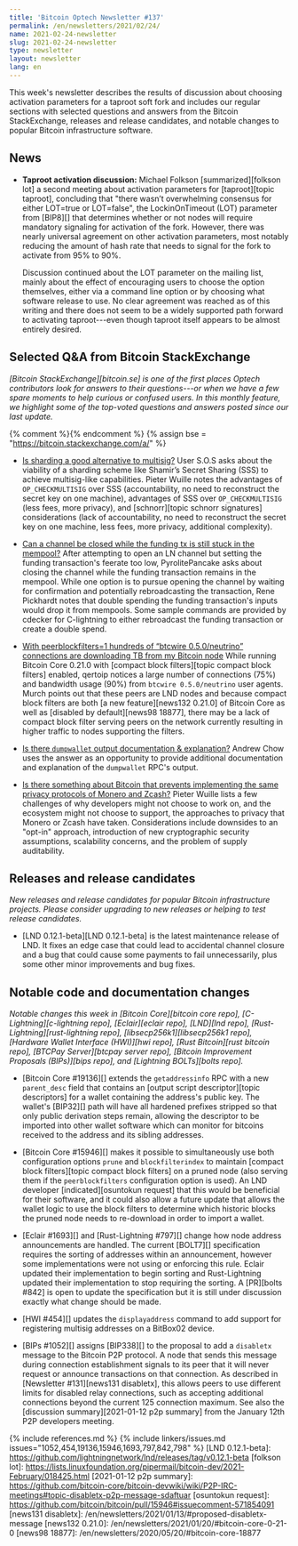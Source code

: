 ```yaml
---
title: 'Bitcoin Optech Newsletter #137'
permalink: /en/newsletters/2021/02/24/
name: 2021-02-24-newsletter
slug: 2021-02-24-newsletter
type: newsletter
layout: newsletter
lang: en
---
```

This week's newsletter describes the results of discussion about
choosing activation parameters for a taproot soft fork and includes our
regular sections with selected questions and answers from the Bitcoin
StackExchange, releases and release candidates, and notable changes to
popular Bitcoin infrastructure software.

## News

- **Taproot activation discussion:** Michael Folkson [summarized][folkson
  lot] a second meeting about activation parameters for [taproot][topic
  taproot], concluding that "there wasn’t overwhelming consensus for
  either LOT=true or LOT=false", the LockinOnTimeout (LOT) parameter
  from [BIP8][] that determines whether or not nodes will require
  mandatory signaling for activation of the fork.
  However, there was nearly universal agreement on other
  activation parameters, most notably reducing the amount of hash rate
  that needs to signal for the fork to activate from 95% to 90%.

    Discussion continued about the LOT parameter on the mailing list,
    mainly about the effect of encouraging users to choose the option
    themselves, either via a command line option or by choosing what
    software release to use.  No clear agreement was
    reached as of this writing and there does not seem to be a widely
    supported path forward to activating taproot---even though taproot
    itself appears to be almost entirely desired.

## Selected Q&A from Bitcoin StackExchange

*[Bitcoin StackExchange][bitcoin.se] is one of the first places Optech
contributors look for answers to their questions---or when we have a
few spare moments to help curious or confused users.  In
this monthly feature, we highlight some of the top-voted questions and
answers posted since our last update.*

{% comment %}<!-- https://bitcoin.stackexchange.com/search?tab=votes&q=created%3a1m..%20is%3aanswer -->{% endcomment %}
{% assign bse = "https://bitcoin.stackexchange.com/a/" %}

- [Is sharding a good alternative to multisig?]({{bse}}102007)
  User S.O.S asks about the viability of a sharding scheme like Shamir’s Secret
  Sharing (SSS) to achieve multisig-like capabilities. Pieter Wuille
  notes the advantages of `OP_CHECKMULTISIG` over SSS (accountability, no need to
  reconstruct the secret key on one machine), advantages of SSS over
  `OP_CHECKMULTISIG` (less fees, more privacy), and [schnorr][topic schnorr signatures] considerations
  (lack of accountability, no need to reconstruct the secret key on one machine,
  less fees, more privacy, additional complexity).

- [Can a channel be closed while the funding tx is still stuck in the mempool?]({{bse}}102180)
  After attempting to open an LN channel but setting the funding transaction's
  feerate too low, PyrolitePancake asks about closing the channel while the
  funding transaction remains in the mempool. While one option is to pursue
  opening the channel by waiting for confirmation and potentially rebroadcasting the
  transaction, Rene Pickhardt notes that double spending the funding
  transaction's inputs would drop it from mempools. Some
  sample commands are provided by cdecker for C-lightning to either rebroadcast the funding transaction
  or create a double spend.

- [With peerblockfilters=1 hundreds of “btcwire 0.5.0/neutrino” connections are downloading TB from my Bitcoin node]({{bse}}102263)
  While running Bitcoin Core 0.21.0 with [compact block filters][topic compact
  block filters] enabled, qertoip notices a large number of connections (75%) and
  bandwidth usage (90%) from `btcwire 0.5.0/neutrino` user agents. Murch points
  out that these peers are LND nodes and because compact block filters
  are both [a new feature][news132 0.21.0] of Bitcoin Core as well as [disabled
  by default][news98 18877], there may be a lack of compact block filter serving
  peers on the network currently resulting in higher traffic to nodes supporting
  the filters.

- [Is there `dumpwallet` output documentation & explanation?]({{bse}}101767)
  Andrew Chow uses the answer as an opportunity to provide additional
  documentation and explanation of the `dumpwallet` RPC's output.

- [Is there something about Bitcoin that prevents implementing the same privacy protocols of Monero and Zcash?]({{bse}}101868)
  Pieter Wuille lists a few challenges of why developers might not choose to
  work on, and the ecosystem might not choose to support, the approaches to
  privacy that Monero or Zcash have taken. Considerations include downsides to
  an "opt-in" approach, introduction of new cryptographic security assumptions,
  scalability concerns, and the problem of supply auditability.

## Releases and release candidates

*New releases and release candidates for popular Bitcoin infrastructure
projects.  Please consider upgrading to new releases or helping to test
release candidates.*

- [LND 0.12.1-beta][LND 0.12.1-beta] is the latest maintenance
  release of LND.  It fixes an edge case that could lead to accidental
  channel closure and a bug that could cause some payments to fail
  unnecessarily, plus some other minor improvements and bug fixes.

## Notable code and documentation changes

*Notable changes this week in [Bitcoin Core][bitcoin core repo],
[C-Lightning][c-lightning repo], [Eclair][eclair repo], [LND][lnd repo],
[Rust-Lightning][rust-lightning repo], [libsecp256k1][libsecp256k1
repo], [Hardware Wallet Interface (HWI)][hwi repo],
[Rust Bitcoin][rust bitcoin repo], [BTCPay Server][btcpay server repo],
[Bitcoin Improvement Proposals (BIPs)][bips repo], and [Lightning
BOLTs][bolts repo].*

- [Bitcoin Core #19136][] extends the `getaddressinfo` RPC with a new
  `parent_desc` field that contains an [output script descriptor][topic
  descriptors] for a wallet containing the address's public
  key.  The wallet's [BIP32][] path will have all hardened prefixes
  stripped so that only public derivation steps remain, allowing the
  descriptor to be imported into other wallet software which can monitor
  for bitcoins received to the address and its sibling addresses.

- [Bitcoin Core #15946][] makes it possible to simultaneously use both
  configuration options `prune` and `blockfilterindex` to maintain
  [compact block filters][topic compact block filters] on a pruned node
  (also serving them if the `peerblockfilters` configuration option is
  used). An LND developer [indicated][osuntokun request] that this would
  be beneficial for their software, and it could also allow a future
  update that allows the wallet logic to use the block filters to
  determine which historic blocks the pruned node needs to re-download
  in order to import a wallet.

- [Eclair #1693][] and [Rust-Lightning #797][] change how node address
  announcements are handled.  The current [BOLT7][] specification
  requires the sorting of addresses within an announcement, however some
  implementations were not using or enforcing this rule.  Eclair updated
  their implementation to begin sorting and Rust-Lightning updated their
  implementation to stop requiring the sorting.  A [PR][bolts #842] is
  open to update the specification but it is still under discussion
  exactly what change should be made.

- [HWI #454][] updates the `displayaddress` command to add support for
  registering multisig addresses on a BitBox02 device.

- [BIPs #1052][] assigns [BIP338][] to the proposal to add a `disabletx`
  message to the Bitcoin P2P protocol.  A node that sends this message
  during connection establishment signals to its peer that it will never
  request or announce transactions on that connection.  As described in
  [Newsletter #131][news131 disabletx], this allows peers to use
  different limits for disabled relay connections, such as accepting
  additional connections beyond the current 125 connection maximum.  See
  also the [discussion summary][2021-01-12 p2p summary] from the January
  12th P2P developers meeting.

{% include references.md %}
{% include linkers/issues.md issues="1052,454,19136,15946,1693,797,842,798" %}
[LND 0.12.1-beta]: https://github.com/lightningnetwork/lnd/releases/tag/v0.12.1-beta
[folkson lot]: https://lists.linuxfoundation.org/pipermail/bitcoin-dev/2021-February/018425.html
[2021-01-12 p2p summary]: https://github.com/bitcoin-core/bitcoin-devwiki/wiki/P2P-IRC-meetings#topic-disabletx-p2p-message-sdaftuar
[osuntokun request]: https://github.com/bitcoin/bitcoin/pull/15946#issuecomment-571854091
[news131 disabletx]: /en/newsletters/2021/01/13/#proposed-disabletx-message
[news132 0.21.0]: /en/newsletters/2021/01/20/#bitcoin-core-0-21-0
[news98 18877]: /en/newsletters/2020/05/20/#bitcoin-core-18877
